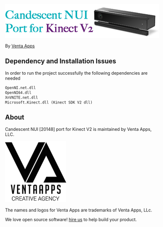 ![Logo](https://raw.githubusercontent.com/VentaApps/Candescent-NUI-20148-for-Kinect-V2/master/ProjectLogo.png)

By [Venta Apps](http://ventaapps.com/)

Dependency and Installation Issues
-------------------------------------
In order to run the project successfully the following dependencies are needed
```
OpenNI.net.dll
OpenNI64.dll
XnVNITE.net.dll
Microsoft.Kinect.dll (Kinect SDK V2 dll)
```

About
-----

Candescent NUI [20148] port for Kinect V2 is maintained by Venta Apps, LLC.

![Venta Apps](https://raw.githubusercontent.com/VentaApps/Candescent-NUI-20148-for-Kinect-V2/master/VentaappsLogo.png)

The names and logos for Venta Apps are trademarks of Venta Apps, LLc.

We love open source software!
[hire us][hire] to help build your product.

[hire]: http://ventaapps.com/quote.html
